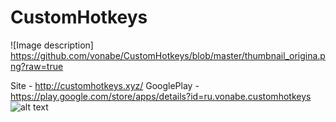 # CustomHotkeys

![Image description] https://github.com/vonabe/CustomHotkeys/blob/master/thumbnail_origina.png?raw=true

Site - http://customhotkeys.xyz/
GooglePlay - https://play.google.com/store/apps/details?id=ru.vonabe.customhotkeys
![alt text](https://lh3.googleusercontent.com/AXPOlk7u5iuockzmuBoZfrcbBugGB4PRTIg6pVrQH-peQZl6NiievyMmfUD_HLzSiao=w1920-h969-rw)
